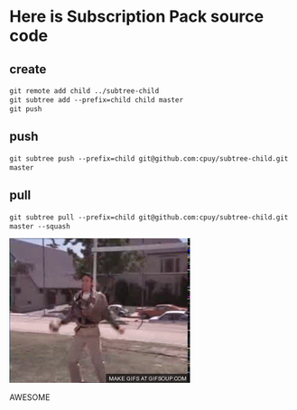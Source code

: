 # Here is Subscription Pack source code

## create
```shell
git remote add child ../subtree-child 
git subtree add --prefix=child child master
git push
```

## push
 ```shell
git subtree push --prefix=child git@github.com:cpuy/subtree-child.git master
```

## pull
```shell
git subtree pull --prefix=child git@github.com:cpuy/subtree-child.git master --squash
```

![](victory.gif)


AWESOME
